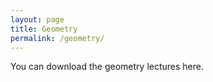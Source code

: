 ```yaml
---
layout: page
title: Geometry
permalink: /geometry/
---
```

You can download the geometry lectures here. 

<!--
## Concurrence
## Cyclic quadrilateral
-->
